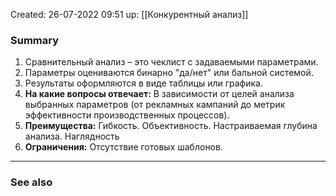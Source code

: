 Created: 26-07-2022 09:51
up: [[Конкурентный анализ]] 

### Summary
1. Сравнительный анализ – это чеклист с задаваемыми параметрами.
2. Параметры оцениваются бинарно "да/нет" или бальной системой.
3. Результаты оформляются в виде таблицы или графика.
4. **На какие вопросы отвечает:** В зависимости от целей анализа выбранных параметров (от рекламных кампаний до метрик эффективности производственных процессов).
5. **Преимущества:** Гибкость. Объективность. Настраиваемая глубина анализа. Наглядность
6. **Ограничения:** Отсутствие готовых шаблонов.
__________
### See also

